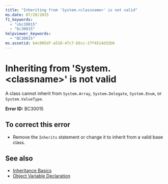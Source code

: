 ```yaml
---
title: "Inheriting from 'System.<classname>' is not valid"
ms.date: 07/20/2015
f1_keywords: 
  - "vbc30015"
  - "bc30015"
helpviewer_keywords: 
  - "BC30015"
ms.assetid: b4c005df-a510-47c7-b5cc-27f4514d32b6
---
```

# Inheriting from 'System.\<classname>' is not valid
A class cannot inherit from `System.Array`, `System.Delegate`, `System.Enum`, or `System.ValueType`.  
  
 **Error ID:** BC30015  
  
## To correct this error  
  
- Remove the `Inherits` statement or change it to inherit from a valid base class.  
  
## See also

- [Inheritance Basics](../../visual-basic/programming-guide/language-features/objects-and-classes/inheritance-basics.md)
- [Object Variable Declaration](../../visual-basic/programming-guide/language-features/variables/object-variable-declaration.md)
